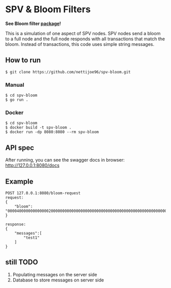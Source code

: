 # SPV & Bloom Filters
**See Bloom filter [package](https://github.com/nettijoe96/bloom)!**

This is a simulation of one aspect of SPV nodes. SPV nodes send a bloom to a full node and the full node responds with all transactions that match the bloom. Instead of transactions, this code uses simple string messages.

## How to run
`$ git clone https://github.com/nettijoe96/spv-bloom.git`
### Manual
```
$ cd spv-bloom
$ go run .
```
### Docker
```
$ cd spv-bloom
$ docker build -t spv-bloom .
$ docker run -dp 8080:8080 --rm spv-bloom
```

## API spec

After running, you can see the swagger docs in browser: http://127.0.0.1:8080/docs

## Example

```
POST 127.0.0.1:8080/bloom-request
request:
{
    "bloom": "00004000000000000020000000000000000000000000000000000000000000000000000000000000000000000000000000000000000000000000100000000000"
}

response:
{
    "messages":[
        "test1"
    ]
}
```

## still TODO
1. Populating messages on the server side
2. Database to store messages on server side
